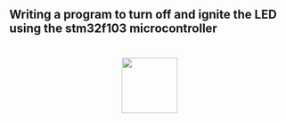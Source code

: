 ## Writing a program to turn off and ignite the LED using the stm32f103 microcontroller

<h1 align="center"><img src="https://github.com/adem-marangoz/embedded_system_online_diploma/blob/master/Embedded%20C/Assignment/Assignement_1/1.PNG" width="100px"></h1>
